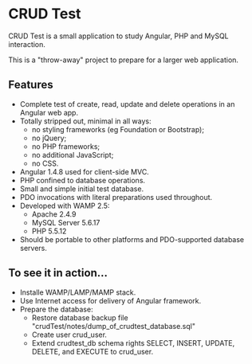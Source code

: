 # CRUD Test

CRUD Test is a small application to study Angular, PHP and MySQL interaction.

This is a "throw-away" project to prepare for a larger web application.

## Features
- Complete test of create, read, update and delete operations in an Angular web app.
- Totally stripped out, minimal in all ways:
    - no styling frameworks (eg Foundation or Bootstrap);
    - no jQuery;
    - no PHP frameworks;
    - no additional JavaScript;
    - no CSS.
- Angular 1.4.8 used for client-side MVC.
- PHP confined to database operations.
- Small and simple initial test database.
- PDO invocations with literal preparations used throughout.
- Developed with WAMP 2.5:
    - Apache 2.4.9
    - MySQL Server 5.6.17
    - PHP 5.5.12
- Should be portable to other platforms and PDO-supported database servers.

## To see it in action...
- Installe WAMP/LAMP/MAMP stack.
- Use Internet access for delivery of Angular framework.
- Prepare the database:
    - Restore database backup file "crudTest/notes/dump_of_crudtest_database.sql"
    - Create user crud_user.
    - Extend crudtest_db schema rights SELECT, INSERT, UPDATE, DELETE, and EXECUTE to crud_user.

